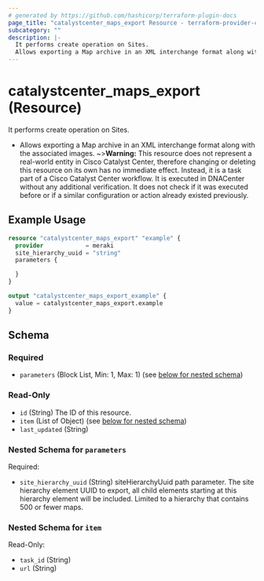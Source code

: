 ```yaml
---
# generated by https://github.com/hashicorp/terraform-plugin-docs
page_title: "catalystcenter_maps_export Resource - terraform-provider-catalystcenter"
subcategory: ""
description: |-
  It performs create operation on Sites.
  Allows exporting a Map archive in an XML interchange format along with the associated images.
---
```


# catalystcenter_maps_export (Resource)

It performs create operation on Sites.

- Allows exporting a Map archive in an XML interchange format along with the associated images.
~>**Warning:**
This resource does not represent a real-world entity in Cisco Catalyst Center, therefore changing or deleting this resource on its own has no immediate effect.
Instead, it is a task part of a Cisco Catalyst Center workflow. It is executed in DNACenter without any additional verification. It does not check if it was executed before or if a similar configuration or action already existed previously.

## Example Usage

```terraform
resource "catalystcenter_maps_export" "example" {
  provider            = meraki
  site_hierarchy_uuid = "string"
  parameters {

  }
}

output "catalystcenter_maps_export_example" {
  value = catalystcenter_maps_export.example
}
```

<!-- schema generated by tfplugindocs -->
## Schema

### Required

- `parameters` (Block List, Min: 1, Max: 1) (see [below for nested schema](#nestedblock--parameters))

### Read-Only

- `id` (String) The ID of this resource.
- `item` (List of Object) (see [below for nested schema](#nestedatt--item))
- `last_updated` (String)

<a id="nestedblock--parameters"></a>
### Nested Schema for `parameters`

Required:

- `site_hierarchy_uuid` (String) siteHierarchyUuid path parameter. The site hierarchy element UUID to export, all child elements starting at this hierarchy element will be included. Limited to a hierarchy that contains 500 or fewer maps.


<a id="nestedatt--item"></a>
### Nested Schema for `item`

Read-Only:

- `task_id` (String)
- `url` (String)
